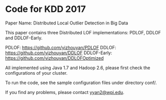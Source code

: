 # Code for KDD 2017

Paper Name: Distributed Local Outlier Detection in Big Data

This paper contains three Distributed LOF implementations: PDLOF, DDLOF and DDLOF-Early.

PDLOF: https://github.com/yizhouyan/PDLOF
DDLOF: https://github.com/yizhouyan/DDLOF
DDLOF-Early: https://github.com/yizhouyan/DDLOFOptimized

All implemented using Java 1.7 and Hadoop 2.6, please first check the configurations of your cluster. 

To run the code, see the sample configuration files under directory conf/. 

If you find any problems, please contact yyan2@wpi.edu.



